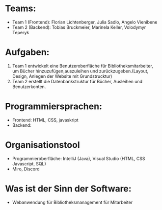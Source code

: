 # Teams:
- Team 1 (Frontend):   Florian Lichtenberger, Julia Sadlo, Angelo Vienibene
- Team 2 (Backend):    Tobias Bruckmeier, Marinela Keller, Volodymyr Teperyk

# Aufgaben:
1. Team 1 entwickelt eine Benutzeroberfläche für Bibliotheksmitarbeiter, um Bücher hinzuzufügen,auszuleihen und zurückzugeben.(Layout, Design, Anlegen der Website mit Grundstrucktur)
2. Team 2 erstellt die Datenbankstruktur für Bücher, Ausleihen und Benutzerkonten.

# Programmiersprachen:
- Frontend:  HTML, CSS, javaskript
- Backend:  

# Organisationstool
- Programmieroberfläche: IntelliJ (Java), Visual Studio (HTML, CSS Javascript, SQL)
- Miro, Discord

# Was ist der Sinn der Software:
- Webanwendung für Bibliotheksmanagement für Mitarbeiter
